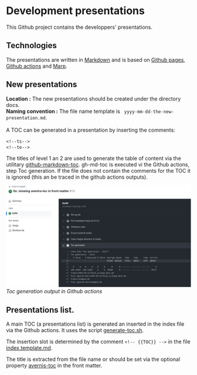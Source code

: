 
# Development presentations
This Github project contains the developpers' presentations. 

## Technologies
The presentations are written in <a href="https://www.markdownguide.org/cheat-sheet/" target="_blank">Markdown</a> and is based on <a href="https://pages.github.com/" target="_blank">Github pages</a>, <a href="https://docs.github.com/fr/actions" target="_blank">Github actions</a> and <a href="https://marp.app/" target="_blank"> Marp</a>.

## New presentations
**Location :** The new presentations should be created under the directory docs.<br/>
**Naming convention :** The file name template is ` yyyy-mm-dd-the-new-presentation.md`.<br/><br/>
A TOC can be generated in a presentation by inserting the comments:
```
<!--ts-->
<!--te-->
```
The titles of level 1 an 2 are used to generate the table of content via the utilitary <a href="https://github.com/ekalinin/github-markdown-toc" target="_blank"> github-markdown-toc</a>.
gh-md-toc is executed vi the Github actions, step Toc generation. If the file does not contain the comments for the TOC it is ignored (this an be traced in the github actions outputs).

![Presentation toc generation](./img/gh-actions-toc-step.png)
*Toc generation output in Github actions*

## Presentations list.
A main TOC (a presentations list) is generated an inserted in the index file via the Github actions. It uses the script [generate-toc.sh](https://github.com/avenirs-esr/presentations/blob/c78d67f3ce3eaa1c33e7458a8cb6a57f60d84f6a/scripts/generate-toc.sh). 

The insertion slot is determined by the comment
`<!-- {{TOC}} -->` in the file [index.template.md](https://github.com/avenirs-esr/presentations/blob/3d6d95017c072d0efff178592fee46b453419599/index.template.md?plain=1#L52).

The title is extracted from the file name or should be set via the optional property [avernis-toc](https://github.com/avenirs-esr/presentations/blob/3d6d95017c072d0efff178592fee46b453419599/docs/2024-03-12-Point_d_etape_devs.md?plain=1#L4) in the front matter.
